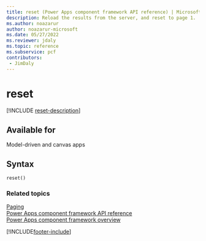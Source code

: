 ```yaml
---
title: reset (Power Apps component framework API reference) | Microsoft Docs
description: Reload the results from the server, and reset to page 1.
ms.author: noazarur
author: noazarur-microsoft
ms.date: 05/27/2022
ms.reviewer: jdaly
ms.topic: reference
ms.subservice: pcf
contributors:
 - JimDaly
---
```


# reset

[!INCLUDE [reset-description](includes/reset-description.md)]

## Available for

Model-driven and canvas apps

## Syntax

`reset()`

### Related topics

[Paging](../paging.md)<br/>
[Power Apps component framework API reference](../../reference/index.md)<br/>
[Power Apps component framework overview](../../overview.md)

[!INCLUDE[footer-include](../../../../includes/footer-banner.md)]
